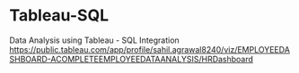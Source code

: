 # Tableau-SQL
Data Analysis using Tableau - SQL Integration
https://public.tableau.com/app/profile/sahil.agrawal8240/viz/EMPLOYEEDASHBOARD-ACOMPLETEEMPLOYEEDATAANALYSIS/HRDashboard
